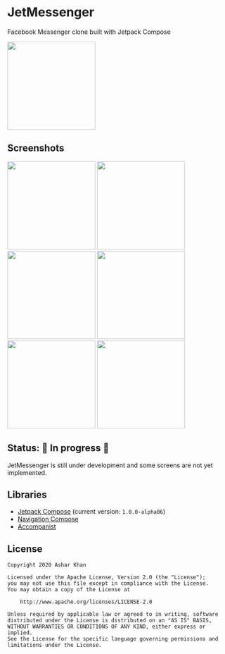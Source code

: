 # JetMessenger
Facebook Messenger clone built with Jetpack Compose

<img src="screenshots/demo.gif" width=200 />

## Screenshots
<img src="screenshots/light_chats.png" width=200 /> <img src="screenshots/dark_chats.png" width=200 />
<img src="screenshots/light_people.png" width=200 /> <img src="screenshots/dark_people.png" width=200 />
<img src="screenshots/light_conversation.png" width=200 /> <img src="screenshots/dark_conversation.png" width=200 />

## Status: 🚧 In progress 🚧
JetMessenger is still under development and some screens are not yet implemented.

## Libraries
* [Jetpack Compose](https://developer.android.com/jetpack/compose) (current version: `1.0.0-alpha06`)
* [Navigation Compose](https://developer.android.com/jetpack/compose/navigation)
* [Accompanist](https://github.com/chrisbanes/accompanist)

## License
```
Copyright 2020 Ashar Khan

Licensed under the Apache License, Version 2.0 (the "License");
you may not use this file except in compliance with the License.
You may obtain a copy of the License at

    http://www.apache.org/licenses/LICENSE-2.0

Unless required by applicable law or agreed to in writing, software
distributed under the License is distributed on an "AS IS" BASIS,
WITHOUT WARRANTIES OR CONDITIONS OF ANY KIND, either express or implied.
See the License for the specific language governing permissions and
limitations under the License.
```
